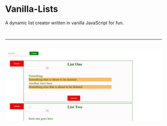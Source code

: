 # Vanilla-Lists
A dynamic list creator written in vanilla JavaScript for fun.

<br />
<hr>
<br />
<img src="https://github.com/Awpatterson217/Vanilla-Lists/blob/master/screenshot.png">
